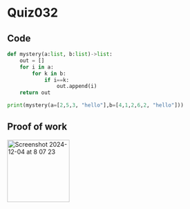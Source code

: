# Quiz032

## Code
```.py
def mystery(a:list, b:list)->list:
    out = []
    for i in a:
        for k in b:
            if i==k:
                out.append(i)
    return out

print(mystery(a=[2,5,3, "hello"],b=[4,1,2,6,2, "hello"]))
```

## Proof of work
<img width="144" alt="Screenshot 2024-12-04 at 8 07 23" src="https://github.com/user-attachments/assets/ec5f2fb0-fcc3-485c-844e-628b1bcaf310">
